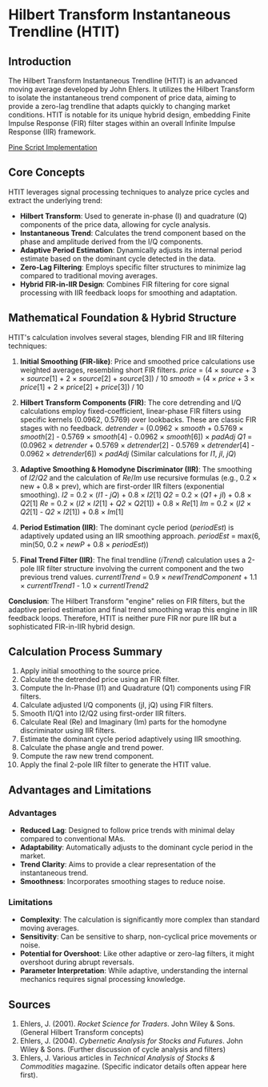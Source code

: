 # Hilbert Transform Instantaneous Trendline (HTIT)

## Introduction

The Hilbert Transform Instantaneous Trendline (HTIT) is an advanced moving average developed by John Ehlers. It utilizes the Hilbert Transform to isolate the instantaneous trend component of price data, aiming to provide a zero-lag trendline that adapts quickly to changing market conditions. HTIT is notable for its unique hybrid design, embedding Finite Impulse Response (FIR) filter stages within an overall Infinite Impulse Response (IIR) framework.

[Pine Script Implementation](https://github.com/mihakralj/pinescript/blob/main/indicators/trends_IIR/htit.pine)

## Core Concepts

HTIT leverages signal processing techniques to analyze price cycles and extract the underlying trend:

- **Hilbert Transform**: Used to generate in-phase (I) and quadrature (Q) components of the price data, allowing for cycle analysis.
- **Instantaneous Trend**: Calculates the trend component based on the phase and amplitude derived from the I/Q components.
- **Adaptive Period Estimation**: Dynamically adjusts its internal period estimate based on the dominant cycle detected in the data.
- **Zero-Lag Filtering**: Employs specific filter structures to minimize lag compared to traditional moving averages.
- **Hybrid FIR-in-IIR Design**: Combines FIR filtering for core signal processing with IIR feedback loops for smoothing and adaptation.

## Mathematical Foundation & Hybrid Structure

HTIT's calculation involves several stages, blending FIR and IIR filtering techniques:

1. **Initial Smoothing (FIR-like)**: Price and smoothed price calculations use weighted averages, resembling short FIR filters.
    *price* = (4 × *source* + 3 × *source*\[1] + 2 × *source*\[2] + *source*\[3]) / 10
    *smooth* = (4 × *price* + 3 × *price*\[1] + 2 × *price*\[2] + *price*\[3]) / 10

2. **Hilbert Transform Components (FIR)**: The core detrending and I/Q calculations employ fixed-coefficient, linear-phase FIR filters using specific kernels (0.0962, 0.5769) over lookbacks. These are classic FIR stages with no feedback.
    *detrender* = (0.0962 × *smooth* + 0.5769 × *smooth*\[2] - 0.5769 × *smooth*\[4] - 0.0962 × *smooth*\[6]) × *padAdj*
    *Q1* = (0.0962 × *detrender* + 0.5769 × *detrender*\[2] - 0.5769 × *detrender*\[4] - 0.0962 × *detrender*\[6]) × *padAdj*
    (Similar calculations for *I1*, *jI*, *jQ*)

3. **Adaptive Smoothing & Homodyne Discriminator (IIR)**: The smoothing of *I2*/*Q2* and the calculation of *Re*/*Im* use recursive formulas (e.g., 0.2 × new + 0.8 × prev), which are first-order IIR filters (exponential smoothing).
    *I2* = 0.2 × (*I1* - *jQ*) + 0.8 × *I2*\[1]
    *Q2* = 0.2 × (*Q1* + *jI*) + 0.8 × *Q2*\[1]
    *Re* = 0.2 × (*I2* × *I2*\[1] + *Q2* × *Q2*\[1]) + 0.8 × *Re*\[1]
    *Im* = 0.2 × (*I2* × *Q2*\[1] - *Q2* × *I2*\[1]) + 0.8 × *Im*\[1]

4. **Period Estimation (IIR)**: The dominant cycle period (*periodEst*) is adaptively updated using an IIR smoothing approach.
    *periodEst* = max(6, min(50, 0.2 × *newP* + 0.8 × *periodEst*))

5. **Final Trend Filter (IIR)**: The final trendline (*iTrend*) calculation uses a 2-pole IIR filter structure involving the current component and the two previous trend values.
    *currentITrend* = 0.9 × *newITrendComponent* + 1.1 × *currentITrend1* - 1.0 × *currentITrend2*

**Conclusion**: The Hilbert Transform "engine" relies on FIR filters, but the adaptive period estimation and final trend smoothing wrap this engine in IIR feedback loops. Therefore, HTIT is neither pure FIR nor pure IIR but a sophisticated FIR-in-IIR hybrid design.

## Calculation Process Summary

1. Apply initial smoothing to the source price.
2. Calculate the detrended price using an FIR filter.
3. Compute the In-Phase (I1) and Quadrature (Q1) components using FIR filters.
4. Calculate adjusted I/Q components (jI, jQ) using FIR filters.
5. Smooth I1/Q1 into I2/Q2 using first-order IIR filters.
6. Calculate Real (Re) and Imaginary (Im) parts for the homodyne discriminator using IIR filters.
7. Estimate the dominant cycle period adaptively using IIR smoothing.
8. Calculate the phase angle and trend power.
9. Compute the raw new trend component.
10. Apply the final 2-pole IIR filter to generate the HTIT value.

## Advantages and Limitations

### Advantages

- **Reduced Lag**: Designed to follow price trends with minimal delay compared to conventional MAs.
- **Adaptability**: Automatically adjusts to the dominant cycle period in the market.
- **Trend Clarity**: Aims to provide a clear representation of the instantaneous trend.
- **Smoothness**: Incorporates smoothing stages to reduce noise.

### Limitations

- **Complexity**: The calculation is significantly more complex than standard moving averages.
- **Sensitivity**: Can be sensitive to sharp, non-cyclical price movements or noise.
- **Potential for Overshoot**: Like other adaptive or zero-lag filters, it might overshoot during abrupt reversals.
- **Parameter Interpretation**: While adaptive, understanding the internal mechanics requires signal processing knowledge.

## Sources

1. Ehlers, J. (2001). *Rocket Science for Traders*. John Wiley & Sons. (General Hilbert Transform concepts)
2. Ehlers, J. (2004). *Cybernetic Analysis for Stocks and Futures*. John Wiley & Sons. (Further discussion of cycle analysis and filters)
3. Ehlers, J. Various articles in *Technical Analysis of Stocks & Commodities* magazine. (Specific indicator details often appear here first).
